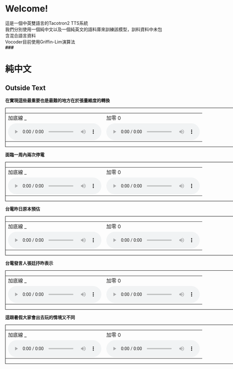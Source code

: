 # Welcome!

這是一個中英雙語言的Tacotron2 TTS系統<br>
我們分別使用一個純中文以及一個純英文的語料庫來訓練該模型，訓料資料中未包含混合語言資料<br>
Vocoder目前使用Griffin-Lim演算法
<br>
<b> ### </b>

# 純中文
## Outside Text

<b>在實現這些最重要也是最難的地方在於張量維度的轉換</b>
<div style="border:1px black solid;width:1002px;">
    <table>
        <tr>
            <td> 加底線 _ </td>
            <td> 加零 0 </td>
        </tr>
        <tr>
            <td>        
                <audio controls>
                    <source src="audio/plus_/zh/001.wav" type="audio/wav">
                </audio>
            </td>
            <td>
                <audio controls>
                    <source src="audio/plus0/zh/001.wav" type="audio/wav">
                </audio> 
            </td>
        </tr>
    </table>
</div>

<b>面臨一周內兩次停電</b>
<div style="border:1px black solid;width:1002px;">
    <table>
        <tr>
            <td> 加底線 _ </td>
            <td> 加零 0 </td>
        </tr>
        <tr>
            <td>        
                <audio controls>
                    <source src="audio/plus_/zh/002.wav" type="audio/wav">
                </audio>
            </td>
            <td>
                <audio controls>
                    <source src="audio/plus0/zh/002.wav" type="audio/wav">
                </audio> 
            </td>
        </tr>
    </table>
</div>

<b>台電昨日原本預估</b>
<div style="border:1px black solid;width:1002px;">
    <table>
        <tr>
            <td> 加底線 _ </td>
            <td> 加零 0 </td>
        </tr>
        <tr>
            <td>        
                <audio controls>
                    <source src="audio/plus_/zh/003.wav" type="audio/wav">
                </audio>
            </td>
            <td>
                <audio controls>
                    <source src="audio/plus0/zh/003.wav" type="audio/wav">
                </audio> 
            </td>
        </tr>
    </table>
</div>

<b>台電發言人張廷抒昨表示</b>
<div style="border:1px black solid;width:1002px;">
    <table>
        <tr>
            <td> 加底線 _ </td>
            <td> 加零 0 </td>
        </tr>
        <tr>
            <td>        
                <audio controls>
                    <source src="audio/plus_/zh/004.wav" type="audio/wav">
                </audio>
            </td>
            <td>
                <audio controls>
                    <source src="audio/plus0/zh/004.wav" type="audio/wav">
                </audio> 
            </td>
        </tr>
    </table>
</div>

<b>這跟暑假大家會出去玩的情境又不同</b>
<div style="border:1px black solid;width:1002px;">
    <table>
        <tr>
            <td> 加底線 _ </td>
            <td> 加零 0 </td>
        </tr>
        <tr>
            <td>        
                <audio controls>
                    <source src="audio/plus_/zh/005.wav" type="audio/wav">
                </audio>
            </td>
            <td>
                <audio controls>
                    <source src="audio/plus0/zh/005.wav" type="audio/wav">
                </audio> 
            </td>
        </tr>
    </table>
</div>
